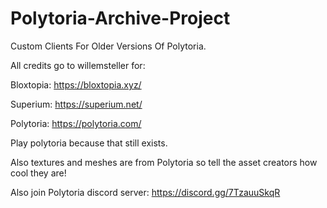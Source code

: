 # Polytoria-Archive-Project
Custom Clients For Older Versions Of Polytoria.

All credits go to willemsteller for:

Bloxtopia: https://bloxtopia.xyz/

Superium: https://superium.net/

Polytoria: https://polytoria.com/

Play polytoria because that still exists.

Also textures and meshes are from Polytoria so tell the asset creators how cool they are!

Also join Polytoria discord server: https://discord.gg/7TzauuSkqR
